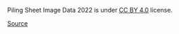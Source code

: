 Piling Sheet Image Data 2022 is under [CC BY 4.0](https://creativecommons.org/licenses/by/4.0/legalcode) license.

[Source](https://www.kaggle.com/datasets/richiemaskam/piling-sheet-data-2022)